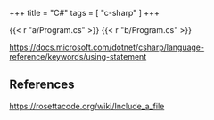 +++
title = "C#"
tags = [ "c-sharp" ]
+++

{{< r "a/Program.cs" >}}
{{< r "b/Program.cs" >}}

<https://docs.microsoft.com/dotnet/csharp/language-reference/keywords/using-statement>

## References

<https://rosettacode.org/wiki/Include_a_file>
